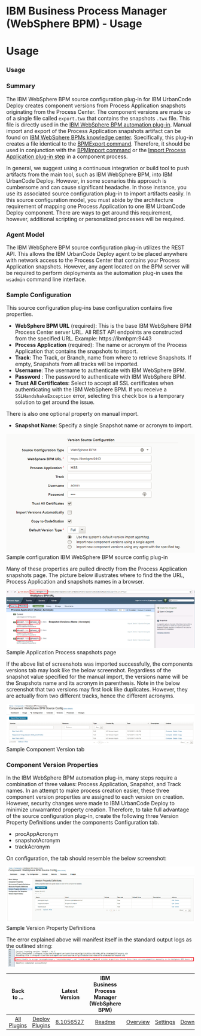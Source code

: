 
IBM Business Process Manager (WebSphere BPM) - Usage
====================================================

# Usage


### Usage




### Summary


The IBM WebSphere BPM source configuration plug-in for IBM UrbanCode Deploy creates component versions from Process Application snapshots originating from the Process Center. The component versions are made up of a single file called `export.twx` that contains the snapshots `.twx` file. This file is directly used in the [IBM WebSphere BPM automation plug-in](https://urbancode.github.io/IBM-UCx-PLUGIN-DOCS/UCD/WebSphereBPM/). Manual import and export of the Process Application snapshots artifact can be found on [IBM WebSphere BPMs knowledge center](https://www.ibm.com/support/knowledgecenter/SSFPJS_8.5.5/com.ibm.wbpm.admin.doc/topics/managing_process_applications_E.html). Specifically, this plug-in creates a file identical to the [BPMExport command](https://www.ibm.com/support/knowledgecenter/SSFTBX_8.5.7/com.ibm.wbpm.ref.doc/topics/rref_bpmexport.html). Therefore, it should be used in conjunction with the [BPMImport command](https://www.ibm.com/support/knowledgecenter/SSFTBX_8.5.7/com.ibm.wbpm.ref.doc/topics/rref_bpmimport.html) or the [Import Process Application plug-in step](https://urbancode.github.io/IBM-UCx-PLUGIN-DOCS/UCD/WebSphereBPM/steps.html#import_process_application) in a component process.


In general, we suggest using a continuous integration or build tool to push artifacts from the main tool, such as IBM WebSphere BPM, into IBM UrbanCode Deploy. However, in some scenarios this approach is cumbersome and can cause significant headache. In those instance, you use its associated source configuration plug-in to import artifacts easily. In this source configuration model, you must abide by the architecture requirement of mapping one Process Application to one IBM UrbanCode Deploy component. There are ways to get around this requirement, however, additional scripting or personalized processes will be required.


### Agent Model


The IBM WebSphere BPM source configuration plug-in utilizes the REST API. This allows the IBM UrbanCode Deploy agent to be placed anywhere with network access to the Process Center that contains your Process Application snapshots. However, any agent located on the BPM server will be required to perform deployments as the automation plug-in uses the `wsadmin` command line interface.


### Sample Configuration


This source configuration plug-ins base configuration contains five properties.

* **WebSphere BPM URL** (required): This is the base IBM WebSphere BPM Process Center server URL. All REST API endpoints are constructed from the specified URL. Example: https://ibmbpm:9443
* **Process Application** (required): The name or acronym of the Process Application that contains the snapshots to import.
* **Track**: The Track, or Branch, name from where to retrieve Snapshots. If empty, Snapshots from all tracks will be imported.
* **Username**: The username to authenticate with IBM WebSphere BPM.
* **Password** : The password to authenticate with IBM WebSphere BPM.
* **Trust All Certificates**: Select to accept all SSL certificates when authenticating with the IBM WebSphere BPM. If you receive a `SSLHandshakeException` error, selecting this check box is a temporary solution to get around the issue.

There is also one optional property on manual import.

* **Snapshot Name**: Specify a single Snapshot name or acronym to import.

[![](plugin-config-1.png)](plugin-config-1.png)
Sample configuration IBM WebSphere BPM source config plug-in


Many of these properties are pulled directly from the Process Application snapshots page. The picture below illustrates where to find the the URL, Process Application and snapshots names in a browser.


[![](process-application.png)](process-application.png)
Sample Application Process snapshots page


If the above list of screenshots was imported successfully, the components versions tab may look like the below screenshot. Regardless of the snapshot value specified for the manual import, the versions name will be the Snapshots name and its acronym in parenthesis. Note in the below screenshot that two versions may first look like duplicates. However, they are actually from two different tracks, hence the different acronyms.


[![](import-versions-1.png)](import-versions-1.png)
Sample Component Version tab


### Component Version Properties


In the IBM WebSphere BPM automation plug-in, many steps require a combination of three values: Process Application, Snapshot, and Track names. In an attempt to make process creation easier, these three component version properties are assigned to each version on creation. However, security changes were made to IBM UrbanCode Deploy to minimize unwarranted property creation. Therefore, to take full advantage of the source configuration plug-in, create the following three Version Property Definitions under the components Configuration tab.

* procAppAcronym
* snapshotAcronym
* trackAcronym

On configuration, the tab should resemble the below screenshot:


[![](version-properties.png)](version-properties.png)
Sample Version Property Definitions


The error explained above will manifest itself in the standard output logs as the outlined string: [![](create-props-warn.png)](create-props-warn.png)


|Back to ...||Latest Version|IBM Business Process Manager (WebSphere BPM) ||||
| :---: | :---: | :---: | :---: | :---: | :---: | :---: |
|[All Plugins](../../index.md)|[Deploy Plugins](../README.md)|[8.1056527](https://raw.githubusercontent.com/UrbanCode/IBM-UCD-PLUGINS/main/files/WebSphereBPMSourceConfig/WebSphereBPMSourceConfig-8.1056527.zip)|[Readme](README.md)|[Overview](overview.md)|[Settings](settings.md)|[Downloads](downloads.md)|
